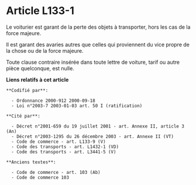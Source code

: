 # Article L133-1

Le voiturier est garant de la perte des objets à transporter, hors les cas de la force majeure.

Il est garant des avaries autres que celles qui proviennent du vice propre de la chose ou de la force majeure.

Toute clause contraire insérée dans toute lettre de voiture, tarif ou autre pièce quelconque, est nulle.

**Liens relatifs à cet article**

	**Codifié par**:

	  - Ordonnance 2000-912 2000-09-18
	  - Loi n°2003-7 2003-01-03 art. 50 I (ratification)

	**Cité par**:

	  - Décret n°2001-659 du 19 juillet 2001 - art. Annexe II, article 3 (An)
	  - Décret n°2003-1295 du 26 décembre 2003 - art. Annexe II (VT)
	  - Code de commerce - art. L133-9 (V)
	  - Code des transports - art. L1432-1 (VD)
	  - Code des transports - art. L3441-5 (V)

	**Anciens textes**:

	  - Code de commerce - art. 103 (Ab)
	  - Code de commerce 103
